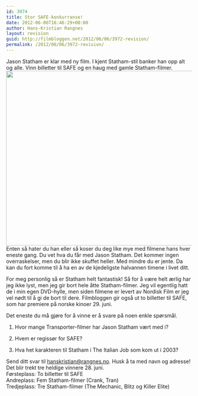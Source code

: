 ```yaml
---
id: 3974
title: Stor SAFE-konkurranse!
date: 2012-06-06T16:46:29+00:00
author: Hans-Kristian Rangnes
layout: revision
guid: http://filmbloggen.net/2012/06/06/3972-revision/
permalink: /2012/06/06/3972-revision/
---
```

Jason Statham er klar med ny film. I kjent Statham-stil banker han opp alt og alle. Vinn billetter til SAFE og en haug med gamle Statham-filmer.  
<a href="http://filmbloggen.net/?attachment_id=3973" rel="attachment wp-att-3973"><img class="alignnone size-full wp-image-3973" src="http://filmbloggen.net/wp-content/uploads//2012/06/jason-statham-safe.jpg" alt="" width="600" height="473" /></a>  
Enten så hater du han eller så koser du deg like mye med filmene hans hver eneste gang. Du vet hva du får med Jason Statham. Det kommer ingen overraskelser, men du blir ikke skuffet heller. Med mindre du er jente. Da kan du fort komme til å ha en av de kjedeligste halvannen timene i livet ditt.

For meg personlig så er Statham helt fantastisk! Så for å være helt ærlig har jeg ikke lyst, men jeg gir bort hele åtte Statham-filmer. Jeg vil egentlig hatt de i min egen DVD-hylle, men siden filmene er levert av Nordisk Film er jeg vel nødt til å gi de bort til dere. Filmbloggen gir også ut to billetter til SAFE, som har premiere på norske kinoer 29. juni.

Det eneste du må gjøre for å vinne er å svare på noen enkle spørsmål.

1. Hvor mange Transporter-filmer har Jason Statham vært med i?

2. Hvem er regissør for SAFE?

3. Hva het karakteren til Statham i The Italian Job som kom ut i 2003?

Send ditt svar til hanskristian@rangnes.no. Husk å ta med navn og adresse! Det blir trekt tre heldige vinnere 28. juni.  
Førsteplass: To billetter til SAFE  
Andreplass: Fem Statham-filmer (Crank, Tran)  
Tredjeplass: Tre Statham-filmer (The Mechanic, Blitz og Killer Elite)